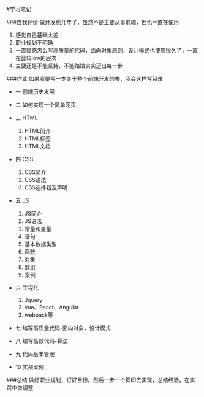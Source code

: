 #学习笔记

###自我评价
做开发也几年了，虽然不是主要从事前端，但也一直在使用
1. 感觉自己基础太差
2. 职业规划不明确
3. 一直疑惑怎么写高质量的代码，面向对象原则，设计模式也使用很久了，一直在比较low的层次
4. 主要还是不能坚持，不能踏踏实实迈出每一步

###作业
如果我要写一本关于整个前端开发的书，我会这样写目录

* 一 前端历史发展

* 二 如何实现一个简单网页

* 三 HTML 
    1. HTML简介
    2. HTML标签
    3. HTML文档
* 四 CSS
    1. CSS简介
    2. CSS语法
    3. CSS选择器及声明
* 五 JS
    1. JS简介
    2. JS语法
    3. 常量和变量
    4. 语句
    5. 基本数据类型
    6. 函数
    7. 对象
    8. 数组
    9. 案例

* 六 工程化
    1. Jquery
    2. vue、React、Angular
    3. webpack等

* 七 编写高质量代码-面向对象，设计模式

* 八 编写高效代码-算法

* 九 代码版本管理
  
* 10 实战案例


###总结
做好职业规划，订好目标。然后一步一个脚印去实现，总结经验，在实践中做调整

